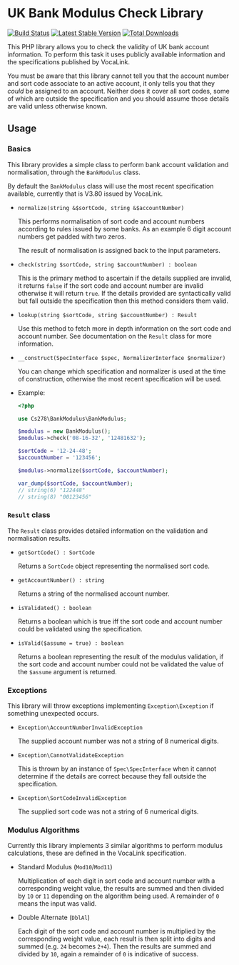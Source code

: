 UK Bank Modulus Check Library
=============================

[![Build Status](https://travis-ci.org/cs278/bank-modulus.svg?branch=master)](https://travis-ci.org/cs278/bank-modulus)
[![Latest Stable Version](https://poser.pugx.org/cs278/bank-modulus/v/stable.svg)](https://packagist.org/packages/cs278/bank-modulus)
[![Total Downloads](https://poser.pugx.org/cs278/bank-modulus/downloads.svg)](https://packagist.org/packages/cs278/bank-modulus)

This PHP library allows you to check the validity of UK bank account
information. To perform this task it uses publicly available information and
the specifications published by VocaLink.

You must be aware that this library cannot tell you that the account number and
sort code associate to an active account, it only tells you that they *could* be
assigned to an account. Neither does it cover all sort codes, some of which are
outside the specification and you should assume those details are valid unless
otherwise known.

Usage
-----

### Basics

This library provides a simple class to perform bank account validation and
normalisation, through the `BankModulus` class.

By default the `BankModulus` class will use the most recent specification
available, currently that is V3.80 issued by VocaLink.

* `normalize(string &$sortCode, string &$accountNumber)`

  This performs normalisation of sort code and account numbers according to rules
  issued by some banks. As an example 6 digit account numbers get padded with two
  zeros.

  The result of normalisation is assigned back to the input parameters.

* `check(string $sortCode, string $accountNumber) : boolean`

  This is the primary method to ascertain if the details supplied are invalid, it
  returns `false` if the sort code and account number are invalid otherwise it
  will return `true`. If the details provided are syntactically valid but fall
  outside the specification then this method considers them valid.

* `lookup(string $sortCode, string $accountNumber) : Result`

  Use this method to fetch more in depth information on the sort code and account
  number. See documentation on the `Result` class for more information.

* `__construct(SpecInterface $spec, NormalizerInterface $normalizer)`

  You can change which specification and normalizer is used at the time of
  construction, otherwise the most recent specification will be used.

* Example:

  ```php
  <?php

  use Cs278\BankModulus\BankModulus;

  $modulus = new BankModulus();
  $modulus->check('08-16-32', '12481632');

  $sortCode = '12-24-48';
  $accountNumber = '123456';

  $modulus->normalize($sortCode, $accountNumber);

  var_dump($sortCode, $accountNumber);
  // string(6) "122448"
  // string(8) "00123456"
  ```

### `Result` class

The `Result` class provides detailed information on the validation and
normalisation results.

* `getSortCode() : SortCode`

  Returns a `SortCode` object representing the normalised sort code.

* `getAccountNumber() : string`

  Returns a string of the normalised account number.

* `isValidated() : boolean`

  Returns a boolean which is true iff the sort code and account number could be
  validated using the specification.

* `isValid($assume = true) : boolean`

  Returns a boolean representing the result of the modulus validation, if the
  sort code and account number could not be validated the value of the `$assume`
  argument is returned.

### Exceptions

This library will throw exceptions implementing `Exception\Exception` if
something unexpected occurs.

* `Exception\AccountNumberInvalidException`

  The supplied account number was not a string of 8 numerical digits.

* `Exception\CannotValidateException`

  This is thrown by an instance of `Spec\SpecInterface` when it cannot determine
  if the details are correct because they fall outside the specification.

* `Exception\SortCodeInvalidException`

  The supplied sort code was not a string of 6 numerical digits.


### Modulus Algorithms

Currently this library implements 3 similar algorithms to perform modulus
calculations, these are defined in the VocaLink specification.

* Standard Modulus (`Mod10`/`Mod11`)

  Multiplication of each digit in sort code and account number with a
  corresponding weight value, the results are summed and then divided by `10` or
  `11` depending on the algorithm being used. A remainder of `0` means the input
  was valid.

* Double Alternate (`DblAl`)

  Each digit of the sort code and account number is multiplied by the corresponding
  weight value, each result is then split into digits and summed (e.g. `24` becomes
  `2+4`). Then the results are summed and divided by `10`, again a remainder of
  `0` is indicative of success.
